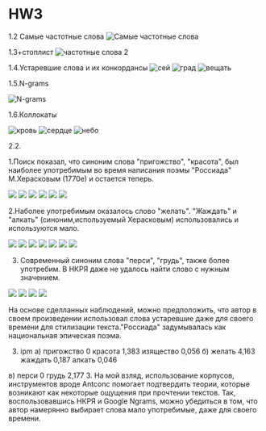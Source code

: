 # HW3
1.2 Самые частотные слова
![Самые частотные слова](1.2.PNG)
   
1.3+стоплист
![частотные слова 2](1.3.PNG)

1.4.Устаревшие слова и их конкордансы
![сей](1.4.1.PNG)
![град](1.4.2.PNG)
![вещать](1.4.3.PNG)
            
            

1.5.N-grams

![N-grams](1.5.PNG)

1.6.Коллокаты

![кровь](1.6.1.PNG)
![сердце](1.6.2.PNG)
![небо](1.6.3.PNG)

2.2.
      
1.Поиск показал, что синоним слова "пригожство", "красота", был наиболее употребимым во время написания поэмы "Россиада" М.Херасковым (1770е) и остается теперь.
 
![](2.2.1.0.PNG)
![](2.2.1.1.PNG)
![](2.2.1.2.PNG)
![](2.2.1.3.PNG)
![](2.2.1.4.PNG)
![](2.2.1.5.PNG)
    
2.Наболее употребимым оказалось слово "желать". "Жаждать" и "алкать" (синоним,используемый Херасковым) использовались и используются мало.
     
![](2.2.2.0.PNG)
![](2.2.2.1.PNG)
![](2.2.2.2.PNG)
![](2.2.2.3.PNG)
![](2.2.2.4.PNG)
![](2.2.2.5.PNG)
![](2.2.2.6.PNG)
                
3. Современный синоним слова "перси", "грудь", также более употребим. В НКРЯ даже не удалось найти слово с нужным значением.
                            
![](2.2.3.0.PNG)
![](2.2.3.1.PNG)
![](2.2.3.2.PNG)
![](2.2.3.3.PNG)

На основе сделланных наблюдений, можно предположить, что автор в своем произведении использовал слова устаревшие даже для своего времени для стилизации текста."Россиада" задумывалась как национальная эпическая поэма.

3. ipm 
а) пригожство  0
   красота     1,383
   изящество   0,056
б) желать      4,163
   жаждать     0,187
   алкать      0,046

в) перси   0
   грудь   2,177
3. На мой взляд, использование корпусов, инструментов вроде Antconc помогает подтвердить теории, которые возникают как некоторые ощущения при прочтении текстов. Так, воспользовавшись НКРЯ и Google Ngrams, можно убедиться в том, что автор намерянно выбирает слова мало употребимые, даже для своего времени.

